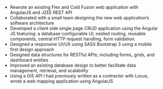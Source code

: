 - Rewrote an existing Flex and Cold Fusion web application with AngularJS and J2EE REST API
- Collaborated with a small team designing the new web application’s software architecture
- Developed a client side single page CRUD application using the Angular JS featuring: a database configurable UI, nested routing, reusable components, central HTTP request handling, form validation.
- Designed a responsive UI/UX using SASS Bootstrap 3 using a mobile first design approach
- Designed data structures for RESTful APIs; including forms, grids, and dashboard entities
- Improved an existing database design to better facilitate data management, retrieval, and scalability
- Using a GIS API I had previously written as a contractor with Locus, wrote a web mapping application using AngularJS
